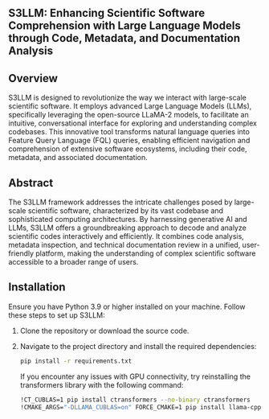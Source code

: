 ## S3LLM: Enhancing Scientific Software Comprehension with Large Language Models through Code, Metadata, and Documentation Analysis

## Overview

S3LLM is designed to revolutionize the way we interact with large-scale scientific software. It employs advanced Large Language Models (LLMs), specifically leveraging the open-source LLaMA-2 models, to facilitate an intuitive, conversational interface for exploring and understanding complex codebases. This innovative tool transforms natural language queries into Feature Query Language (FQL) queries, enabling efficient navigation and comprehension of extensive software ecosystems, including their code, metadata, and associated documentation.

## Abstract

The S3LLM framework addresses the intricate challenges posed by large-scale scientific software, characterized by its vast codebase and sophisticated computing architectures. By harnessing generative AI and LLMs, S3LLM offers a groundbreaking approach to decode and analyze scientific codes interactively and efficiently. It combines code analysis, metadata inspection, and technical documentation review in a unified, user-friendly platform, making the understanding of complex scientific software accessible to a broader range of users.

## Installation

Ensure you have Python 3.9 or higher installed on your machine. Follow these steps to set up S3LLM:

1. Clone the repository or download the source code.
2. Navigate to the project directory and install the required dependencies:

   ```bash
   pip install -r requirements.txt
   ```

   If you encounter any issues with GPU connectivity, try reinstalling the transformers library with the following command:

   ```bash
   !CT_CUBLAS=1 pip install ctransformers --no-binary ctransformers
   !CMAKE_ARGS="-DLLAMA_CUBLAS=on" FORCE_CMAKE=1 pip install llama-cpp-python --force-reinstall --upgrade --no-cache-dir --verbose
   ```
